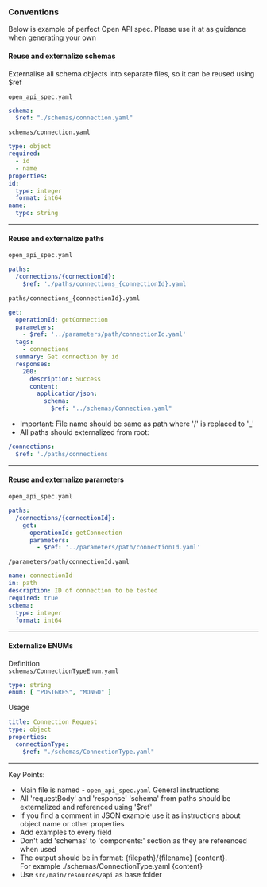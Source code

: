 ### Conventions
Below is example of perfect Open API spec. Please use it at as guidance when generating your own

#### **Reuse and externalize schemas**

Externalise all schema objects into separate files, so it can be reused using $ref

`open_api_spec.yaml`
```yaml
schema:
  $ref: "./schemas/connection.yaml"
```

`schemas/connection.yaml`

```yaml
type: object
required:
  - id
  - name
properties:
id:
  type: integer
  format: int64
name:
  type: string
```
---
#### Reuse and externalize paths

`open_api_spec.yaml`
```yaml
paths:
  /connections/{connectionId}:
    $ref: './paths/connections_{connectionId}.yaml'
```

`paths/connections_{connectionId}.yaml`
```yaml
get:
  operationId: getConnection
  parameters:
    - $ref: '../parameters/path/connectionId.yaml'
  tags:
    - connections
  summary: Get connection by id
  responses:
    200:
      description: Success
      content:
        application/json:
          schema:
            $ref: "../schemas/Connection.yaml"
```

* Important: File name should be same as path where '/' is replaced to '_'
* All paths should externalized from root:
```yaml
/connections:
  $ref: './paths/connections
```


---
#### Reuse and externalize parameters

`open_api_spec.yaml`
```yaml
paths:
  /connections/{connectionId}:
    get:
      operationId: getConnection
      parameters:
        - $ref: '../parameters/path/connectionId.yaml'
```

`/parameters/path/connectionId.yaml`
```yaml
name: connectionId
in: path
description: ID of connection to be tested
required: true
schema:
  type: integer
  format: int64
```
---
#### Externalize ENUMs

Definition  
`schemas/ConnectionTypeEnum.yaml`

```yaml
type: string
enum: [ "POSTGRES", "MONGO" ]
```

Usage

```yaml
title: Connection Request
type: object
properties:
  connectionType:
    $ref: "./schemas/ConnectionType.yaml"
```
---

Key Points:
- Main file is named - `open_api_spec.yaml`
General instructions
- All 'requestBody' and 'response' 'schema' from paths should be externalized and referenced using '$ref'
- If you find a comment in JSON example use it as instructions about object name or other properties
- Add examples to every field
- Don't add 'schemas' to 'components:' section as they are referenced when used
- The output should be in format: {filepath}/{filename} {content}.  
  For example ./schemas/ConnectionType.yaml
  {content}
- Use `src/main/resources/api` as base folder